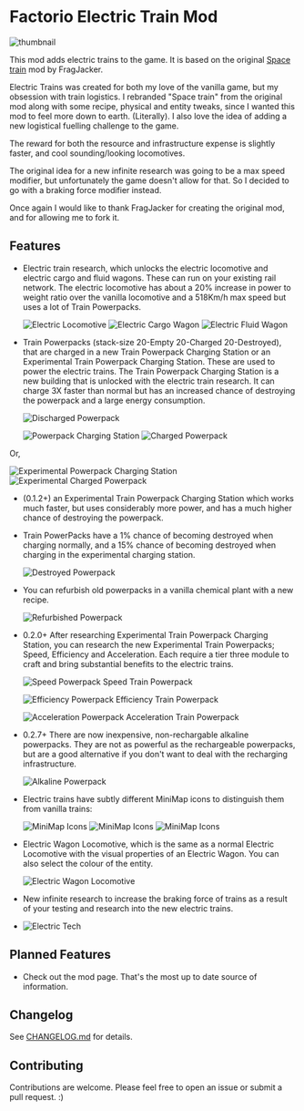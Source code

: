 # Factorio Electric Train Mod

![thumbnail](thumbnail.png)

This mod adds electric trains to the game. It is based on the original [Space train](https://mods.factorio.com/mod/se-space-trains) mod by FragJacker.

Electric Trains was created for both my love of the vanilla game, but my obsession with train logistics. I rebranded "Space train" from the original mod along with some recipe, physical and entity tweaks, since I wanted this mod to feel more down to earth. (Literally). I also love the idea of adding a new logistical fuelling challenge to the game.

The reward for both the resource and infrastructure expense is slightly faster, and cool sounding/looking locomotives.

The original idea for a new infinite research was going to be a max speed modifier, but unfortunately the game doesn't allow for that. So I decided to go with a braking force modifier instead.

Once again I would like to thank FragJacker for creating the original mod, and for allowing me to fork it.

## Features

- Electric train research, which unlocks the electric locomotive and electric cargo and fluid wagons. These can run on your existing rail network. The electric locomotive has about a 20% increase in power to weight ratio over the vanilla locomotive and a 518Km/h max speed but uses a lot of Train Powerpacks.

  ![Electric Locomotive](graphics/icons/electric-locomotive.png)
  ![Electric Cargo Wagon](graphics/icons/electric-cargo-wagon.png)
  ![Electric Fluid Wagon](graphics/icons/electric-fluid-wagon.png)

- Train Powerpacks (stack-size 20-Empty 20-Charged 20-Destroyed), that are charged in a new Train Powerpack Charging Station or an Experimental Train Powerpack Charging Station. These are used to power the electric trains. The Train Powerpack Charging Station is a new building that is unlocked with the electric train research. It can charge 3X faster than normal but has an increased chance of destroying the powerpack and a large energy consumption.

  ![Discharged Powerpack](graphics/icons/discharged-battery.png)

  ![Powerpack Charging Station](graphics/icons/electric-train-charging-station.png)
  ![Charged Powerpack](graphics/icons/battery.png)

Or,

![Experimental Powerpack Charging Station](graphics/icons/experimental-electric-train-charging-station.png)
![Experimental Charged Powerpack](graphics/icons/fast-battery.png)

- (0.1.2+) an Experimental Train Powerpack Charging Station which works much faster, but uses considerably more power, and has a much higher chance of destroying the powerpack.

- Train PowerPacks have a 1% chance of becoming destroyed when charging normally, and a 15% chance of becoming destroyed when charging in the experimental charging station.

  ![Destroyed Powerpack](graphics/icons/destroyed-battery.png)

- You can refurbish old powerpacks in a vanilla chemical plant with a new recipe.

  ![Refurbished Powerpack](public/refurbishment.png)

- 0.2.0+ After researching Experimental Train Powerpack Charging Station, you can research the new Experimental Train Powerpacks; Speed, Efficiency and Acceleration. Each require a tier three module to craft and bring substantial benefits to the electric trains.

  ![Speed Powerpack](graphics/icons/speed-battery/speed-battery.png) Speed Train Powerpack

  ![Efficiency Powerpack](graphics/icons/efficiency-battery/efficiency-battery.png) Efficiency Train Powerpack

  ![Acceleration Powerpack](graphics/icons/acceleration-battery/acceleration-battery.png) Acceleration Train Powerpack

- 0.2.7+ There are now inexpensive, non-rechargable alkaline powerpacks. They are not as powerful as the rechargeable powerpacks, but are a good alternative if you don't want to deal with the recharging infrastructure.

  ![Alkaline Powerpack](graphics/icons/alkaline-battery.png)

- Electric trains have subtly different MiniMap icons to distinguish them from vanilla trains:

  ![MiniMap Icons](graphics/entity/vehicles/space-trains/electric-locomotive-minimap-representation.png)
  ![MiniMap Icons](graphics/entity/vehicles/space-trains/electric-cargo-wagon-minimap-representation.png)
  ![MiniMap Icons](graphics/entity/vehicles/space-trains/electric-fluid-wagon-minimap-representation.png)

- Electric Wagon Locomotive, which is the same as a normal Electric Locomotive with the visual properties of an Electric Wagon. You can also select the colour of the entity.

  ![Electric Wagon Locomotive](graphics/icons/electric-locomotive-wagon.png)

- New infinite research to increase the braking force of trains as a result of your testing and research into the new electric trains.

- ![Electric Tech](public/technology.png)

## Planned Features

- Check out the mod page. That's the most up to date source of information.

## Changelog

See [CHANGELOG.md](CHANGELOG.md) for details.

## Contributing

Contributions are welcome. Please feel free to open an issue or submit a pull request. :)
